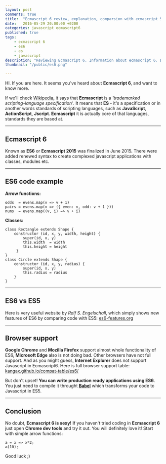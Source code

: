 ```yaml
---
layout: post
comments: true
title:  "Ecmascript 6 review, explanation, comparsion with ecmascript 5"
date:   2016-05-29 20:00:00 +0200
categories: javascript ecmascript6
published: true
tags: 
    - ecmascript 6
    - es6
    - es
    - javascript
description: "Reviewing Ecmascript 6. Information about ecmascript 6. Differences between ecmascript 5 and ecmascript 6. ES6 code examples. Showing browser support for Ecmascript 2015."
thumbnail: "/public/es6.png"

---
```



HI. If you are here. It seems you've heard about **Ecmascript 6**, and want to know more.

If we'll check [Wikipedia](https://en.wikipedia.org/wiki/ECMAScript), it says that **Ecmascript** is a _'trademarked scripting-language specification'_.
It means that **ES** - it's a specification or in another words standards of scripting languages, such as **JavaScript**, **ActionScript**, **Jscript**. 
**Ecmascript** it is actually core of that languages, standards they are based at.<!--more-->

___

## Ecmascript 6

Known as **ES6** or **Ecmascript 2015** was finalized in June 2015. There were added renewed syntax to create complexed javascript applications with classes, modules etc.

___

## ES6 code example


**Arrow functions:**

    odds  = evens.map(v => v + 1)
    pairs = evens.map(v => ({ even: v, odd: v + 1 }))
    nums  = evens.map((v, i) => v + i)



**Classes:**

    class Rectangle extends Shape {
        constructor (id, x, y, width, height) {
            super(id, x, y)
            this.width  = width
            this.height = height
         }
    }
    class Circle extends Shape {
        constructor (id, x, y, radius) {
            super(id, x, y)
            this.radius = radius
        }
    }

___

## ES6 vs ES5

Here is very useful website by _Ralf S. Engelschall_, which simply shows new features of ES6 by comparing code with ES5:
[es6-features.org](http://es6-features.org)

___

## Browser support

**Google Chrome** and **Mozilla Firefox** support almost whole functionality of ES6, **Microsoft Edge** also is not doing bad. 
Other browsers have not full support. And as you might guess, **Internet Explorer** does not support Javascript in Ecmascript6.
Here is full browser support table: [kangax.github.io/compat-table/es6/](https://kangax.github.io/compat-table/es6/)

But don't upset! **You can write production ready applications using ES6**. You just need to compile it throught **[Babel](https://babeljs.io/)**
which transforms your code to Javascript in ES5.

___

## Conclusion

No doubt, **Ecmascript 6 is sexy!**
If you haven't tried coding in **Ecmascript 6** just open **Chrome dev tools** and try it out. You will definitely love it!
Start with simple arrow functions:
    
    a = x => x*2;
    a(10);
    
Good luck ;)